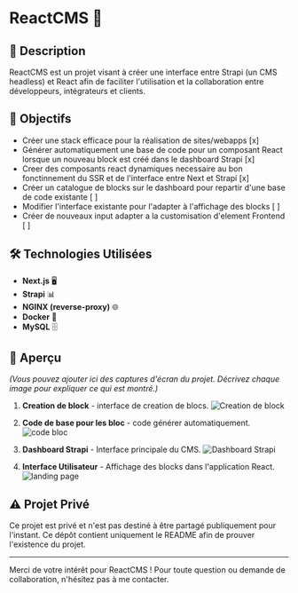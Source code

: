 # ReactCMS 🚀

## 📝 Description
ReactCMS est un projet visant à créer une interface entre Strapi (un CMS headless) et React afin de faciliter l'utilisation et la collaboration entre développeurs, intégrateurs et clients.

## 🎯 Objectifs
- Créer une stack efficace pour la réalisation de sites/webapps [x]
- Générer automatiquement une base de code pour un composant React lorsque un nouveau block est créé dans le dashboard Strapi [x]
- Creer des composants react dynamiques necessaire au bon fonctinnement du SSR et de l'interface entre Next et Strapi [x]
- Créer un catalogue de blocks sur le dashboard pour repartir d'une base de code existante [ ]
- Modifier l'interface existante pour l'adapter à l'affichage des blocks [ ]
- Créer de nouveaux input adapter a la customisation d'element Frontend [ ]

## 🛠️ Technologies Utilisées
- **Next.js** 🖥️
- **Strapi** 📊
- **NGINX (reverse-proxy)** 🌐
- **Docker** 🐳
- **MySQL** 🗄️

## 📸 Aperçu
*(Vous pouvez ajouter ici des captures d'écran du projet. Décrivez chaque image pour expliquer ce qui est montré.)*

1. **Creation de block** - interface de creation de blocs.
   ![Creation de block](https://github.com/warbam/ReactCMS/assets/52237626/d0001705-cfc0-4d32-82af-ed5b52d42b77)


2. **Code de base pour les bloc** - code générer automatiquement.
   ![code bloc](https://github.com/warbam/ReactCMS/assets/52237626/3cdcf490-8935-4a2a-bb1c-8df75497aad6)


3. **Dashboard Strapi** - Interface principale du CMS.
   ![Dashboard Strapi](https://github.com/warbam/ReactCMS/assets/52237626/bf2b5930-c0d2-408c-a312-bfb5c157f12f)

   
4. **Interface Utilisateur** - Affichage des blocks dans l'application React.
   ![landing page](https://github.com/warbam/ReactCMS/assets/52237626/e34f0d61-ee3d-489d-b32e-7098592da1dd)


## ⚠️ Projet Privé
Ce projet est privé et n'est pas destiné à être partagé publiquement pour l'instant. Ce dépôt contient uniquement le README afin de prouver l'existence du projet.

---

Merci de votre intérêt pour ReactCMS ! Pour toute question ou demande de collaboration, n'hésitez pas à me contacter.
